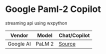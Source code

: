 # Google Paml-2 Copilot
streaming api using wxpython



| Vendor   | Model   | Chat/Copilot |
|------------|------------|------------|
| Google AI| PaLM 2| [Source](https://github.com/myaichat/wxchat/blob/google_palm_copilot/google_palm_copilot.py)|


